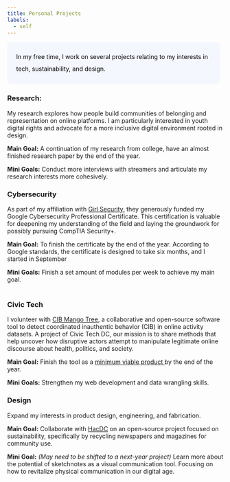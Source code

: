 ```yaml
---
title: Personal Projects
labels: 
  - self
---
```


<p style="padding: 1.5em 1.5em; background: #f5f7ff; border-radius: 10px; color: #000; width: 90%; line-height: 2;">
In my free time, I work on several projects relating to my interests in tech, sustainability, and design. </p>

<h3>Research:</h3>

My research explores how people build communities of belonging and representation on online platforms. I am particularly interested in youth digital rights and advocate for a more inclusive digital environment rooted in design.

<b>Main Goal:</b> A continuation of my research from college, have an almost finished research paper by the end of the year. 

<b>Mini Goals:</b> Conduct more interviews with streamers and articulate my research interests more cohesively.
<br>

<h3>Cybersecurity</h3>

As part of my affiliation with <a href="https://girlsecurity.org/">Girl Security,</a> they generously funded my Google Cybersecurity Professional Certificate. This certification is valuable for deepening my understanding of the field and laying the groundwork for possibly pursuing CompTIA Security+. 

<b>Main Goal:</b> To finish the certificate by the end of the year. According to Google standards, the certificate is designed to take six months, and I started in September

<b>Mini Goals:</b> Finish a set amount of modules per week to achieve my main goal.  
<br>

<h3>Civic Tech </h3>

I volunteer with <a href="https://cib-mango-tree.github.io/CIB-Mango-Tree-Website/">CIB Mango Tree</a>, a collaborative and open-source software tool to detect coordinated inauthentic behavior (CIB) in online activity datasets. A project of Civic Tech DC, our mission is to share methods that help uncover how disruptive actors attempt to manipulate legitimate online discourse about health, politics, and society.

<b>Main Goal:</b> Finish the tool as a <a href="https://www.productplan.com/glossary/minimum-viable-product/"> minimum viable product </a> by the end of the year.

<b>Mini Goals:</b> Strengthen my web development and data wrangling skills. 
<br>

<h3>Design</h3>

Expand my interests in product design, engineering, and fabrication.

<b>Main Goal:</b> Collaborate with <a href="https://www.hacdc.org/">HacDC</a> on an open-source project focused on sustainability, specifically by recycling newspapers and magazines for community use.

<b>Mini Goal:</b> <i>(May need to be shifted to a next-year project)</i> Learn more about the potential of sketchnotes as a visual communication tool. Focusing on how to revitalize physical communication in our digital age.

